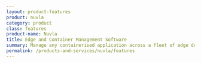 ```yaml
---
layout: product-features
product: nuvla
category: product
class: features
product-name: Nuvla
title: Edge and Container Management Software
summary: Manage any containerised application across a fleet of edge devices and container orchestration engines.
permalink: /products-and-services/nuvla/features
---
```

